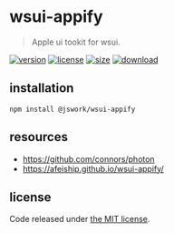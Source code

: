 # wsui-appify
> Apple ui tookit for wsui.

[![version][version-image]][version-url]
[![license][license-image]][license-url]
[![size][size-image]][size-url]
[![download][download-image]][download-url]

## installation
```shell
npm install @jswork/wsui-appify
```

## resources
- https://github.com/connors/photon
- https://afeiship.github.io/wsui-appify/

## license
Code released under [the MIT license](https://github.com/afeiship/wsui-appify/blob/master/LICENSE.txt).

[version-image]: https://img.shields.io/npm/v/@jswork/wsui-appify
[version-url]: https://npmjs.org/package/@jswork/wsui-appify

[license-image]: https://img.shields.io/npm/l/@jswork/wsui-appify
[license-url]: https://github.com/afeiship/wsui-appify/blob/master/LICENSE.txt

[size-image]: https://img.shields.io/bundlephobia/minzip/@jswork/wsui-appify
[size-url]: https://github.com/afeiship/wsui-appify/blob/master/dist/wsui-appify.min.js

[download-image]: https://img.shields.io/npm/dm/@jswork/wsui-appify
[download-url]: https://www.npmjs.com/package/@jswork/wsui-appify
